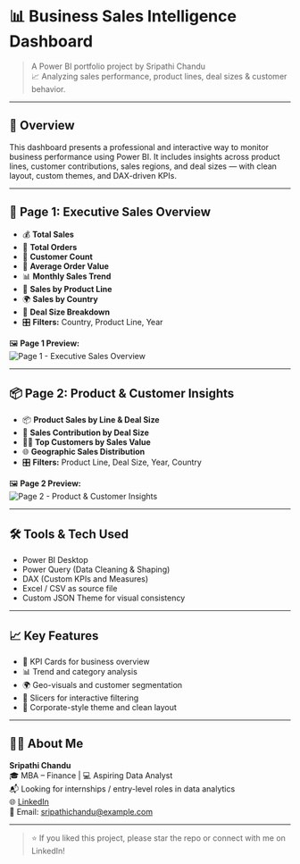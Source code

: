 # 📊 Business Sales Intelligence Dashboard

> A Power BI portfolio project by Sripathi Chandu  
> 📈 Analyzing sales performance, product lines, deal sizes & customer behavior.

---

## 🧾 Overview

This dashboard presents a professional and interactive way to monitor business performance using Power BI. It includes insights across product lines, customer contributions, sales regions, and deal sizes — with clean layout, custom themes, and DAX-driven KPIs.

---

## 💼 Page 1: Executive Sales Overview

- 💰 **Total Sales**  
- 🛒 **Total Orders**  
- 🧍 **Customer Count**  
- 🧾 **Average Order Value**  
- 📊 **Monthly Sales Trend**  
- 🚗 **Sales by Product Line**  
- 🌍 **Sales by Country**  
- 🍩 **Deal Size Breakdown**  
- 🎛️ **Filters:** Country, Product Line, Year

🖼️ **Page 1 Preview:**  
![Page 1 - Executive Sales Overview](dashboard_screenshot_page1.png)

---

## 📦 Page 2: Product & Customer Insights

- 📦 **Product Sales by Line & Deal Size**  
- 🧩 **Sales Contribution by Deal Size**  
- 🧑‍💼 **Top Customers by Sales Value**  
- 🌐 **Geographic Sales Distribution**  
- 🎛️ **Filters:** Product Line, Deal Size, Year, Country

🖼️ **Page 2 Preview:**  
![Page 2 - Product & Customer Insights](dashboard_screenshot_page2.png)

---

## 🛠️ Tools & Tech Used

- Power BI Desktop  
- Power Query (Data Cleaning & Shaping)  
- DAX (Custom KPIs and Measures)  
- Excel / CSV as source file  
- Custom JSON Theme for visual consistency

---

## 📈 Key Features

- 🎯 KPI Cards for business overview
- 📊 Trend and category analysis
- 🌍 Geo-visuals and customer segmentation
- 📁 Slicers for interactive filtering
- 💼 Corporate-style theme and clean layout

---

## 👨‍💼 About Me

**Sripathi Chandu**  
🎓 MBA – Finance | 💻 Aspiring Data Analyst  
📬 Looking for internships / entry-level roles in data analytics  
🌐 [LinkedIn](https://www.linkedin.com/in/YOUR_PROFILE) <!-- Replace this -->  
📧 Email: sripathichandu@example.com <!-- Optional -->

---

> ⭐ If you liked this project, please star the repo or connect with me on LinkedIn!
